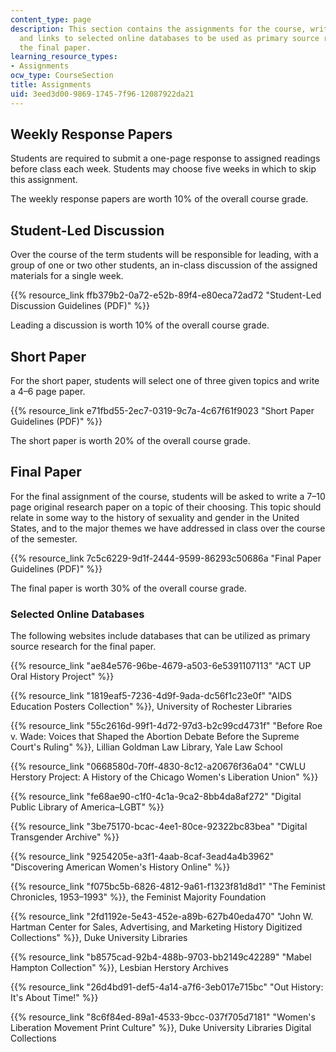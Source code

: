 ```yaml
---
content_type: page
description: This section contains the assignments for the course, writing guidelines,
  and links to selected online databases to be used as primary source research for
  the final paper.
learning_resource_types:
- Assignments
ocw_type: CourseSection
title: Assignments
uid: 3eed3d00-9869-1745-7f96-12087922da21
---
```


Weekly Response Papers
----------------------

Students are required to submit a one-page response to assigned readings before class each week. Students may choose five weeks in which to skip this assignment.

The weekly response papers are worth 10% of the overall course grade.

Student-Led Discussion
----------------------

Over the course of the term students will be responsible for leading, with a group of one or two other students, an in-class discussion of the assigned materials for a single week.

{{% resource_link ffb379b2-0a72-e52b-89f4-e80eca72ad72 "Student-Led Discussion Guidelines (PDF)" %}}

Leading a discussion is worth 10% of the overall course grade.

Short Paper
-----------

For the short paper, students will select one of three given topics and write a 4–6 page paper.

{{% resource_link e71fbd55-2ec7-0319-9c7a-4c67f61f9023 "Short Paper Guidelines (PDF)" %}}

The short paper is worth 20% of the overall course grade.

Final Paper
-----------

For the final assignment of the course, students will be asked to write a 7–10 page original research paper on a topic of their choosing. This topic should relate in some way to the history of sexuality and gender in the United States, and to the major themes we have addressed in class over the course of the semester.

{{% resource_link 7c5c6229-9d1f-2444-9599-86293c50686a "Final Paper Guidelines (PDF)" %}}

The final paper is worth 30% of the overall course grade.

### Selected Online Databases

The following websites include databases that can be utilized as primary source research for the final paper.

{{% resource_link "ae84e576-96be-4679-a503-6e5391107113" "ACT UP Oral History Project" %}}

{{% resource_link "1819eaf5-7236-4d9f-9ada-dc56f1c23e0f" "AIDS Education Posters Collection" %}}, University of Rochester Libraries

{{% resource_link "55c2616d-99f1-4d72-97d3-b2c99cd4731f" "Before Roe v. Wade: Voices that Shaped the Abortion Debate Before the Supreme Court's Ruling" %}}, Lillian Goldman Law Library, Yale Law School

{{% resource_link "0668580d-70ff-4830-8c12-a20676f36a04" "CWLU Herstory Project: A History of the Chicago Women's Liberation Union" %}}

{{% resource_link "fe68ae90-c1f0-4c1a-9ca2-8bb4da8af272" "Digital Public Library of America–LGBT" %}}

{{% resource_link "3be75170-bcac-4ee1-80ce-92322bc83bea" "Digital Transgender Archive" %}}

{{% resource_link "9254205e-a3f1-4aab-8caf-3ead4a4b3962" "Discovering American Women's History Online" %}}

{{% resource_link "f075bc5b-6826-4812-9a61-f1323f81d8d1" "The Feminist Chronicles, 1953–1993" %}}, the Feminist Majority Foundation

{{% resource_link "2fd1192e-5e43-452e-a89b-627b40eda470" "John W. Hartman Center for Sales, Advertising, and Marketing History Digitized Collections" %}}, Duke University Libraries

{{% resource_link "b8575cad-92b4-488b-9703-bb2149c42289" "Mabel Hampton Collection" %}}, Lesbian Herstory Archives

{{% resource_link "26d4bd91-def5-4a14-a7f6-3eb017e715bc" "Out History: It's About Time!" %}}

{{% resource_link "8c6f84ed-89a1-4533-9bcc-037f705d7181" "Women's Liberation Movement Print Culture" %}}, Duke University Libraries Digital Collections